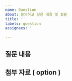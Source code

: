 ```yaml
---
name: Question
about: 논의하고 싶은 내용 및 질문
title: ''
labels: question
assignees: ''

---
```


## 질문 내용
> 

## 첨부 자료 ( option )
